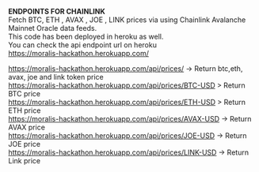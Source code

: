 <b>ENDPOINTS FOR CHAINLINK</b> <br>
Fetch BTC, ETH , AVAX , JOE , LINK prices via using Chainlink Avalanche Mainnet Oracle data feeds. <br>
This code has been deployed in heroku as well.<br>
You can check the api endpoint url on heroku <br>
https://moralis-hackathon.herokuapp.com/  <br>


https://moralis-hackathon.herokuapp.com/api/prices/   -> Return btc,eth, avax, joe and link token price <br>
https://moralis-hackathon.herokuapp.com/api/prices/BTC-USD > Return BTC price <br>
https://moralis-hackathon.herokuapp.com/api/prices/ETH-USD > Return ETH price <br>
https://moralis-hackathon.herokuapp.com/api/prices/AVAX-USD   -> Return AVAX price <br>
https://moralis-hackathon.herokuapp.com/api/prices/JOE-USD   -> Return JOE price <br>
https://moralis-hackathon.herokuapp.com/api/prices/LINK-USD   -> Return Link price <br>

